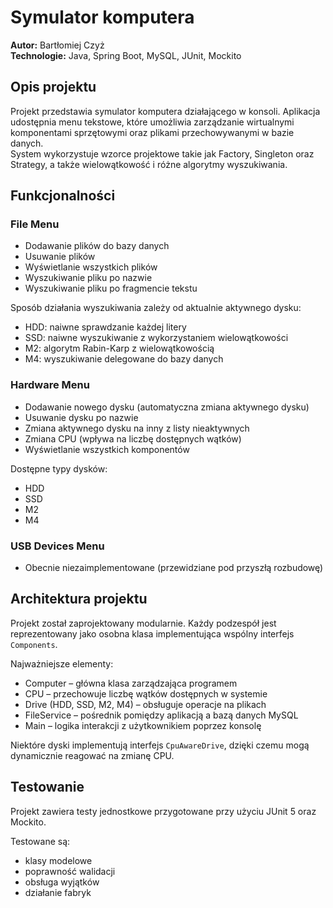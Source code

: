 # Symulator komputera

**Autor:** Bartłomiej Czyż  
**Technologie:** Java, Spring Boot, MySQL, JUnit, Mockito

## Opis projektu

Projekt przedstawia symulator komputera działającego w konsoli. Aplikacja udostępnia menu tekstowe, które umożliwia zarządzanie wirtualnymi komponentami sprzętowymi oraz plikami przechowywanymi w bazie danych.  
System wykorzystuje wzorce projektowe takie jak Factory, Singleton oraz Strategy, a także wielowątkowość i różne algorytmy wyszukiwania.

## Funkcjonalności

### File Menu
- Dodawanie plików do bazy danych
- Usuwanie plików
- Wyświetlanie wszystkich plików
- Wyszukiwanie pliku po nazwie
- Wyszukiwanie pliku po fragmencie tekstu

Sposób działania wyszukiwania zależy od aktualnie aktywnego dysku:
- HDD: naiwne sprawdzanie każdej litery
- SSD: naiwne wyszukiwanie z wykorzystaniem wielowątkowości
- M2: algorytm Rabin-Karp z wielowątkowością
- M4: wyszukiwanie delegowane do bazy danych

### Hardware Menu
- Dodawanie nowego dysku (automatyczna zmiana aktywnego dysku)
- Usuwanie dysku po nazwie
- Zmiana aktywnego dysku na inny z listy nieaktywnych
- Zmiana CPU (wpływa na liczbę dostępnych wątków)
- Wyświetlanie wszystkich komponentów

Dostępne typy dysków:
- HDD
- SSD
- M2
- M4

### USB Devices Menu
- Obecnie niezaimplementowane (przewidziane pod przyszłą rozbudowę)

## Architektura projektu

Projekt został zaprojektowany modularnie. Każdy podzespół jest reprezentowany jako osobna klasa implementująca wspólny interfejs `Components`.

Najważniejsze elementy:
- Computer – główna klasa zarządzająca programem
- CPU – przechowuje liczbę wątków dostępnych w systemie
- Drive (HDD, SSD, M2, M4) – obsługuje operacje na plikach
- FileService – pośrednik pomiędzy aplikacją a bazą danych MySQL
- Main – logika interakcji z użytkownikiem poprzez konsolę

Niektóre dyski implementują interfejs `CpuAwareDrive`, dzięki czemu mogą dynamicznie reagować na zmianę CPU.

## Testowanie

Projekt zawiera testy jednostkowe przygotowane przy użyciu JUnit 5 oraz Mockito.

Testowane są:
- klasy modelowe
- poprawność walidacji
- obsługa wyjątków
- działanie fabryk

